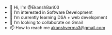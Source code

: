 - 👋 Hi, I’m @EkanshBari03
- 👀 I’m interested in Software Development
- 🌱 I’m currently learning DSA + web development 
- 💞️ I’m looking to collaborate on Gmail
- 📫 How to reach me akanshverma3@gmail.com

<!---
EkanshBari03/EkanshBari03 is a ✨ special ✨ repository because its `README.md` (this file) appears on your GitHub profile.
You can click the Preview link to take a look at your changes.
--->
